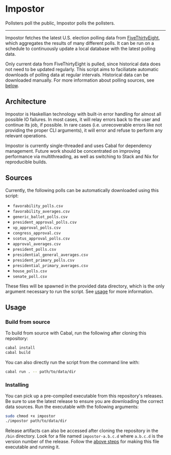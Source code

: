 # Impostor

Pollsters poll the public, Impostor polls the pollsters.

---

Impostor fetches the latest U.S. election polling data from [FiveThirtyEight](https://projects.fivethirtyeight.com/polls/), which aggregates the results of many different polls.
It can be run on a schedule to continuously update a local database with the latest polling data.

Only current data from FiveThirtyEight is pulled, since historical data does not need to be updated regularly. This script aims to faciliatate automatic downloads of polling data at regular intervals. Historical data can be downloaded manually. For more information about polling sources, see [below](#sources).

## Architecture

Impostor is Haskellian technology with built-in error handling for almost all possible IO failures. In most cases, it will relay errors back to the user and continue its job, if possible. In rare cases (i.e. unrecoverable errors like not providing the proper CLI arguments), it will error and refuse to perform any relevant operations.

Impostor is currently single-threaded and uses Cabal for dependency management. Future work should be concentrated on improving performance via multithreading, as well as switching to Stack and Nix for reproducible builds.

## Sources

Currently, the following polls can be automatically downloaded using this script:

- `favorability_polls.csv`
- `favorability_averages.csv`
- `generic_ballot_polls.csv`
- `president_approval_polls.csv`
- `vp_approval_polls.csv`
- `congress_approval.csv`
- `scotus_approval_polls.csv`
- `approval_averages.csv`
- `president_polls.csv`
- `presidential_general_averages.csv`
- `president_primary_polls.csv`
- `presidential_primary_averages.csv`
- `house_polls.csv`
- `senate_poll.csv`

These files will be spawned in the provided data directory, which is the only argument necessary to run the script. See [usage](#usage) for more information.

## Usage

### Build from source

To build from source with Cabal, run the following after cloning this repository:

```sh
cabal install
cabal build
```

You can also directly run the script from the command line with:

```sh
cabal run . -- path/to/data/dir
```

### Installing

You can pick up a pre-compiled executable from this repository's releases. Be sure to use the latest release to ensure you are downloading the correct data sources. Run the executable with the following arguments:

```sh
sudo chmod +x impostor
./impostor path/to/data/dir
```

Release artifacts can also be accessed after cloning the repository in the `/bin` directory. Look for a file named `impostor-a.b.c.d` where `a.b.c.d` is the version number of the release. Follow the [above steps](#installing) for making this file executable and running it.

